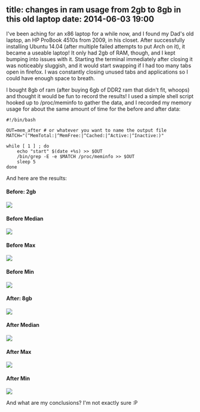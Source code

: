 title: changes in ram usage from 2gb to 8gb in this old laptop
date: 2014-06-03 19:00
---

I've been aching for an x86 laptop for a while now, and I found my Dad's old laptop, an HP ProBook 4510s from 2009, in his closet. After successfully installing Ubuntu 14.04 (after multiple failed attempts to put Arch on it), it became a useable laptop! It only had 2gb of RAM, though, and I kept bumping into issues with it. Starting the terminal immediately after closing it was noticeably sluggish, and it would start swapping if I had too many tabs open in firefox. I was constantly closing unused tabs and applications so I could have enough space to breath.

I bought 8gb of ram (after buying 6gb of DDR2 ram that didn't fit, whoops) and thought it would be fun to record the results! I used a simple shell script hooked up to /proc/meminfo to gather the data, and I recorded my memory usage for about the same amount of time for the before and after data:

    #!/bin/bash
    
    OUT=mem_after # or whatever you want to name the output file
    MATCH="(^MemTotal:|^MemFree:|^Cached:|^Active:|^Inactive:)"
    
    while [ 1 ] ; do
        echo "start" $(date +%s) >> $OUT
        /bin/grep -E -e $MATCH /proc/meminfo >> $OUT
        sleep 5
    done

And here are the results:

#### Before: 2gb
<img src="/img/before_plot.png">

#### Before Median
<img src="/img/before_median.png">

#### Before Max
<img src="/img/before_max.png">

#### Before Min
<img src="/img/before_min.png">

#### After: 8gb
<img src="/img/after_plot.png">

#### After Median
<img src="/img/after_median.png">

#### After Max
<img src="/img/after_max.png">

#### After Min
<img src="/img/after_min.png">


And what are my conclusions? I'm not exactly sure :P 
